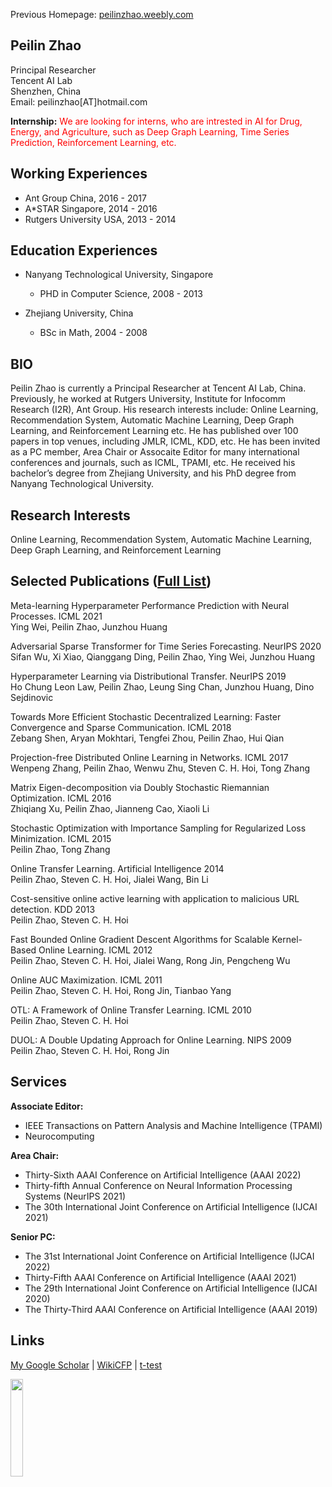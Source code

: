 Previous Homepage: [peilinzhao.weebly.com](http://peilinzhao.weebly.com)

## Peilin Zhao  

Principal Researcher  
Tencent AI Lab  
Shenzhen, China  
Email: peilinzhao[AT]hotmail.com 

 **Internship:**  <font color=red>We are looking for interns, who are intrested in AI for Drug, Energy, and Agriculture, such as Deep Graph Learning, Time Series Prediction, Reinforcement Learning, etc.</font>
 
## Working Experiences  
* Ant Group China, 2016 - 2017  
* A*STAR Singapore, 2014 - 2016  
* Rutgers University USA, 2013 - 2014  


## Education Experiences
* Nanyang Technological University, Singapore
    - PHD in Computer Science, 2008 - 2013

* Zhejiang University, China
    - BSc in Math, 2004 - 2008


## BIO
Peilin Zhao is currently a Principal Researcher at Tencent AI Lab, China. Previously, he worked at Rutgers University, Institute for Infocomm Research (I2R), Ant Group. His research interests include: Online Learning, Recommendation System, Automatic Machine Learning, Deep Graph Learning, and Reinforcement Learning etc. He has published over 100 papers in top venues, including JMLR, ICML, KDD, etc. He has been invited as a PC member, Area Chair or Assocaite Editor for many international conferences and journals, such as ICML, TPAMI, etc. He received his bachelor’s degree from Zhejiang University, and his PhD degree from Nanyang Technological University.

## Research Interests
Online Learning, Recommendation System, Automatic Machine Learning, Deep Graph Learning, and Reinforcement Learning 

## Selected Publications ([Full List](https://dblp.org/pid/84/8411.html))
Meta-learning Hyperparameter Performance Prediction with Neural Processes. ICML 2021  
Ying Wei, Peilin Zhao, Junzhou Huang


Adversarial Sparse Transformer for Time Series Forecasting. NeurIPS 2020  
Sifan Wu, Xi Xiao, Qianggang Ding, Peilin Zhao, Ying Wei, Junzhou Huang


Hyperparameter Learning via Distributional Transfer. NeurIPS 2019  
Ho Chung Leon Law, Peilin Zhao, Leung Sing Chan, Junzhou Huang, Dino Sejdinovic


Towards More Efficient Stochastic Decentralized Learning: Faster Convergence and Sparse Communication. ICML 2018  
Zebang Shen, Aryan Mokhtari, Tengfei Zhou, Peilin Zhao, Hui Qian


Projection-free Distributed Online Learning in Networks. ICML 2017  
Wenpeng Zhang, Peilin Zhao, Wenwu Zhu, Steven C. H. Hoi, Tong Zhang


Matrix Eigen-decomposition via Doubly Stochastic Riemannian Optimization. ICML 2016  
Zhiqiang Xu, Peilin Zhao, Jianneng Cao, Xiaoli Li


Stochastic Optimization with Importance Sampling for Regularized Loss Minimization. ICML 2015  
Peilin Zhao, Tong Zhang

Online Transfer Learning. Artificial  Intelligence 2014  
Peilin Zhao, Steven C. H. Hoi, Jialei Wang, Bin Li

Cost-sensitive online active learning with application to malicious URL detection. KDD 2013  
Peilin Zhao, Steven C. H. Hoi

Fast Bounded Online Gradient Descent Algorithms for Scalable Kernel-Based Online Learning. ICML 2012  
Peilin Zhao, Steven C. H. Hoi, Jialei Wang, Rong Jin, Pengcheng Wu

Online AUC Maximization. ICML 2011  
Peilin Zhao, Steven C. H. Hoi, Rong Jin, Tianbao Yang

OTL: A Framework of Online Transfer Learning. ICML 2010  
Peilin Zhao, Steven C. H. Hoi

DUOL: A Double Updating Approach for Online Learning. NIPS 2009  
Peilin Zhao, Steven C. H. Hoi, Rong Jin

## Services
**Associate Editor:**  
* IEEE Transactions on Pattern Analysis and Machine Intelligence (TPAMI)
* Neurocomputing

**Area Chair:**  
* Thirty-Sixth AAAI Conference on Artificial Intelligence (AAAI 2022)
* Thirty-fifth Annual Conference on Neural Information Processing Systems (NeurIPS 2021)
* The 30th International Joint Conference on Artificial Intelligence (IJCAI 2021)

**Senior PC:**
* The 31st International Joint Conference on Artificial Intelligence (IJCAI 2022)  
* Thirty-Fifth AAAI Conference on Artificial Intelligence (AAAI 2021)  
* The 29th International Joint Conference on Artificial Intelligence (IJCAI 2020)
* The Thirty-Third AAAI Conference on Artificial Intelligence (AAAI 2019)

## Links
[My Google Scholar](https://scholar.google.com/citations?user=HPeX_YcAAAAJ&hl=en) | [WikiCFP](http://www.wikicfp.com/cfp/) | [t-test](https://www.graphpad.com/quickcalcs/ttest1/?Format=SD)

<img src= "https://pic3.zhimg.com/80/v2-fb1e3adc22a19a7d9f00a66b8b955172_720w.jpg" width ="20%">
